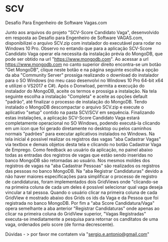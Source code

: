 # SCV
Desafio Para Engenheiro de Software Vagas.com

Junto aos arquivos do projeto "SCV-Score Candidato Vaga", desenvolvido em resposta ao Desafio para Engenheiro de Software VAGAS.com, disponibilizei o arquivo SCV.zip com instalador do executável para rodar no Windows 10 Pro.
Observo no entando que para a aplicação SCV-Score Candidato Vaga operar ela necessita da instalação prévia do MongoDB, que pode ser obtido na url "https://www.mongodb.com".
Ao acessar a url https://www.mongodb.com  no canto superior direito encontra-se um botão "Get MongoDB", clique neste botão e na página seguinte escolha a opção da aba "Community Server" prossiga realizando o download do instalador para o SO Windows (no meu caso desenvolvi no Windows 10 Pro 64-bit x64 e utilizei o VS2017 e C#).
Após o Donwload, permita a execução do instalador do MongoDB, aceite os termos e prossiga a instalação.
Na tela seguinte escolha a instalação "Completa" e aceite as opções default "padrão", até finalizar o processo de instalação do MongoDB.
Tendo instalado o MongoDB descompactar o arquivo SCV.zip e execute o aplicativo "setup" contido na pasta SCV/SCV em sequência.
Finalizando estas instalações, a aplicação SCV-Score Candidato Vaga estará completamente operacional no SO Windows, podendo executá-la clicando em um ícon que foi gerado diretamente no desktop ou pelos caminhos normais "padrões" para executar aplicativos instalados no Windows.
Na tela inicial é possivel realizar os registros das vagas "aba Cadastrar Vagas" via textbox e demais objetos desta tela e clicando no botão Cadastrar Vaga de Emprego.
Como feedback ao usuário da aplicação, no painel abaixo todas as entradas dos registros de vagas que estão sendo inseridas no banco MongoDB são retornadas ao usuário.
Nos mesmos moldes dos registros de vagas na "aba Cadastrar Pessoas" são realizados os registros das pessoas no banco MongoDB.
Na "aba Registrar Candidaturas" devido a não haver maiores especificações para simplificar o processo de registro de candidaturas, foram implementados dois GridViews onde "clicando-se na primeira coluna de cada um deles é possível selecionar qual vaga deseja vincular a tal pessoa. Quando o usuário clicar na primeira coluna de cada GridView é mostrado abaixo dos Grids os ids da Vaga e da Pessoa que foi registrada no banco MongoDB.
Por fim a "aba Score Candidatura/Vaga" opera semelhante a aba anterior "Registrar Candidaturas" onde apenas ao clicar na primeira coluna do GridView superior, "Vagas Registradas" executa-se imediatamente a pesquisa para retornar os canditatos de uma vaga, ordenados pelo score (de forma decrescente).

Dúvidas - > por favor me contatem via "sergio.e.antonio@gmail.com"



